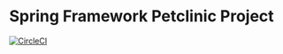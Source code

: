 # Spring Framework Petclinic Project
[![CircleCI](https://dl.circleci.com/status-badge/img/gh/scamiros/petclinic/tree/main.svg?style=svg)](https://dl.circleci.com/status-badge/redirect/gh/scamiros/petclinic/tree/main)